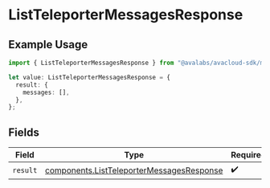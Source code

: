 # ListTeleporterMessagesResponse

## Example Usage

```typescript
import { ListTeleporterMessagesResponse } from "@avalabs/avacloud-sdk/models/operations";

let value: ListTeleporterMessagesResponse = {
  result: {
    messages: [],
  },
};
```

## Fields

| Field                                                                                                  | Type                                                                                                   | Required                                                                                               | Description                                                                                            |
| ------------------------------------------------------------------------------------------------------ | ------------------------------------------------------------------------------------------------------ | ------------------------------------------------------------------------------------------------------ | ------------------------------------------------------------------------------------------------------ |
| `result`                                                                                               | [components.ListTeleporterMessagesResponse](../../models/components/listteleportermessagesresponse.md) | :heavy_check_mark:                                                                                     | N/A                                                                                                    |